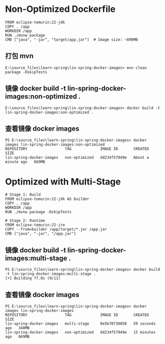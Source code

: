 

# Non-Optimized Dockerfile
```
FROM eclipse-temurin:22-jdk  
COPY . /app  
WORKDIR /app  
RUN ./mvnw package  
CMD ["java", "-jar", "target/app.jar"]  # Image size: ~890MB
```

## 打包 mvn
```
E:\source_files\learn-spring\lin-spring-docker-images> mvn clean package -DskipTests
```

## 镜像 docker build -t lin-spring-docker-images:non-optimized .
```
E:\source_files\learn-spring\lin-spring-docker-images> docker build -t lin-spring-docker-images:non-optimized .
```
## 查看镜像 docker images
``` 
PS E:\source_files\learn-spring\lin-spring-docker-images> docker images lin-spring-docker-images:non-optimized    
REPOSITORY                 TAG             IMAGE ID       CREATED              SIZE
lin-spring-docker-images   non-optimized   dd234f57949e   About a minute ago   669MB

```

# Optimized with Multi-Stage
```
# Stage 1: Build
FROM eclipse-temurin:22-jdk AS builder
COPY . /app
WORKDIR /app
RUN ./mvnw package -DskipTests

# Stage 2: Runtime
FROM eclipse-temurin:22-jre
COPY --from=builder /app/target/*.jar /app.jar
CMD ["java", "-jar", "/app.jar"]
```

## 镜像 docker build -t lin-spring-docker-images:multi-stage .
````
PS E:\source_files\learn-spring\lin-spring-docker-images> docker build -t lin-spring-docker-images:multi-stage .  
[+] Building 77.0s (9/11)   
````
## 查看镜像 docker images
````
PS E:\source_files\learn-spring\lin-spring-docker-images> docker images lin-spring-docker-images                
REPOSITORY                 TAG             IMAGE ID       CREATED          SIZE
lin-spring-docker-images   multi-stage     0e5b70730858   59 seconds ago   340MB
lin-spring-docker-images   non-optimized   dd234f57949e   15 minutes ago   669MB

````
